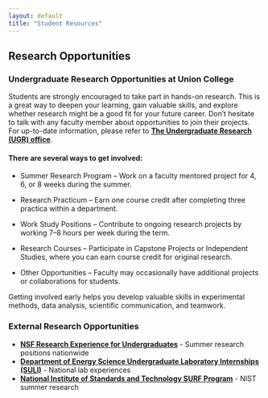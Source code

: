 ```yaml
---
layout: default
title: "Student Resources"
---
```


## Research Opportunities

### Undergraduate Research Opportunities at Union College
Students are strongly encouraged to take part in hands-on research. This is a great way to deepen your learning, gain valuable skills, and explore whether research might be a good fit for your future career. Don’t hesitate to talk with any faculty member about opportunities to join their projects.
For up-to-date information, please refer to **[The Undergraduate Research (UGR) office](https://www.union.edu/undergraduate-research)**. 

#### There are several ways to get involved:

- Summer Research Program – Work on a faculty mentored project for 4, 6, or 8 weeks during the summer.

- Research Practicum – Earn one course credit after completing three practica within a department.

- Work Study Positions – Contribute to ongoing research projects by working 7–8 hours per week during the term.

- Research Courses – Participate in Capstone Projects or Independent Studies, where you can earn course credit for original research.

- Other Opportunities – Faculty may occasionally have additional projects or collaborations for students.

Getting involved early helps you develop valuable skills in experimental methods, data analysis, scientific communication, and teamwork. 

### External Research Opportunities 
- **[NSF Research Experience for Undergraduates](https://www.nsf.gov/funding/initiatives/reu)** - Summer research positions nationwide
- **[Department of Energy Science Undergraduate Laboratory Internships (SULI)](https://science.osti.gov/wdts/suli)** - National lab experiences
- **[National Institute of Standards and Technology SURF Program](https://www.nist.gov/surf)** - NIST summer research


<!--
## Educational Resources

### Essential Reading

- *Organic Electronics: Materials, Manufacturing, and Applications* by Hagen Klauk
- *Introduction to Organic Electronic and Optoelectronic Materials and Devices* by Sam-Shajing Sun and Larry R. Dalton  
- *Conjugated Polymer Synthesis: Methods and Reactions* by Yoshiki Chujo
- Recent review articles and research papers (updated reading list provided each semester)

### Online Courses and Tutorials
- **[MIT OpenCourseWare: Organic Optoelectronics](https://ocw.mit.edu)** - Free advanced coursework
- **[Stanford Online: Solar Cells, Fuel Cells and Batteries](https://online.stanford.edu)** - Energy device fundamentals
- **[Coursera: Introduction to Materials Science](https://www.coursera.org)** - Foundational materials concepts

### Software Training

- **ImageJ and Gwyddion** for AFM data analysis and processing
- **Python for scientific computing** - NumPy, SciPy, Matplotlib for data analysis
- **MATLAB** for device modeling, simulation, and advanced data visualization
- **Origin/OriginPro** for professional scientific plotting and statistical analysis
- **Git/GitHub** for version control and collaborative coding

## Lab Guides

Step-by-step tutorials and protocols for common lab tasks:

### Data Analysis
- **[AFM Data Analysis with ImageJ](guides/afm-data-analysis)** - Complete workflow from raw data to publication figures
-->